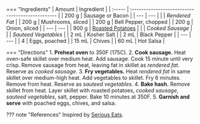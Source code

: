 === "Ingredients"
    | Amount | Ingredient                                       |
    | :----- | :----------------------------------------------- |
    | 200 g  | Sausage or Bacon                                 |
    | ---    | ---                                              |
    |        | *Rendered Fat*                                   |
    | 200 g  | Mushrooms, sliced                                |
    | 200 g  | Bell Pepper, chopped                             |
    | 200 g  | Onion, sliced                                    |
    | ---    | ---                                              |
    | 900 g  | [Roasted Potatoes](../sides/roasted-potatoes.md) |
    |        | *Cooked Sausage*                                 |
    |        | *Sauteed Vegetables*                             |
    | 2 mL   | Kosher Salt                                      |
    | 2 mL   | Black Pepper                                     |
    | ---    | ---                                              |
    | 4      | Eggs, poached                                    |
    | 15 mL  | Chives                                           |
    | 60 mL  | Hot Salsa                                        |

=== "Directions"
    1. **Preheat oven** to 350F (175C).
    2. **Cook sausage.** Heat oven-safe skillet over medium heat. Add sausage. Cook 15 minute until very crisp. Remove sausage from heat, leaving fat in skillet as *rendered fat*. Reserve as *cooked sausage*.
    3. **Fry vegetables.** Heat *rendered fat* in same skillet over medium-high heat. Add vegetables to skillet. Fry 6 minutes. Remove from heat. Reserve as *sauteed vegetables*.
    4. **Bake hash.** Remove skillet from heat. Layer skillet with roasted potatoes, *cooked sausage*, *sauteed vegetables*, salt, pepper. Bake 10 minutes at 350F.
    5. **Garnish and serve** with poached eggs, chives, and salsa.

??? note "References"
    Inspired by [Serious Eats](https://www.seriouseats.com/2014/04/the-food-lab-how-to-make-the-best-potato-hash.html).
